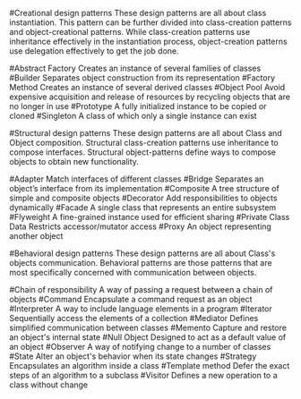 #Creational design patterns
These design patterns are all about class instantiation. This pattern can be further divided into class-creation patterns and object-creational patterns. While class-creation patterns use inheritance effectively in the instantiation process, object-creation patterns use delegation effectively to get the job done.

#Abstract Factory
Creates an instance of several families of classes
#Builder
Separates object construction from its representation
#Factory Method
Creates an instance of several derived classes
#Object Pool
Avoid expensive acquisition and release of resources by recycling objects that are no longer in use
#Prototype
A fully initialized instance to be copied or cloned
#Singleton
A class of which only a single instance can exist

#Structural design patterns
These design patterns are all about Class and Object composition. Structural class-creation patterns use inheritance to compose interfaces. Structural object-patterns define ways to compose objects to obtain new functionality.

#Adapter
Match interfaces of different classes
#Bridge
Separates an object’s interface from its implementation
#Composite
A tree structure of simple and composite objects
#Decorator
Add responsibilities to objects dynamically
#Facade
A single class that represents an entire subsystem
#Flyweight
A fine-grained instance used for efficient sharing
#Private Class Data
Restricts accessor/mutator access
#Proxy
An object representing another object

#Behavioral design patterns
These design patterns are all about Class's objects communication. Behavioral patterns are those patterns that are most specifically concerned with communication between objects.

#Chain of responsibility
A way of passing a request between a chain of objects
#Command
Encapsulate a command request as an object
#Interpreter
A way to include language elements in a program
#Iterator
Sequentially access the elements of a collection
#Mediator
Defines simplified communication between classes
#Memento
Capture and restore an object's internal state
#Null Object
Designed to act as a default value of an object
#Observer
A way of notifying change to a number of classes
#State
Alter an object's behavior when its state changes
#Strategy
Encapsulates an algorithm inside a class
#Template method
Defer the exact steps of an algorithm to a subclass
#Visitor
Defines a new operation to a class without change
